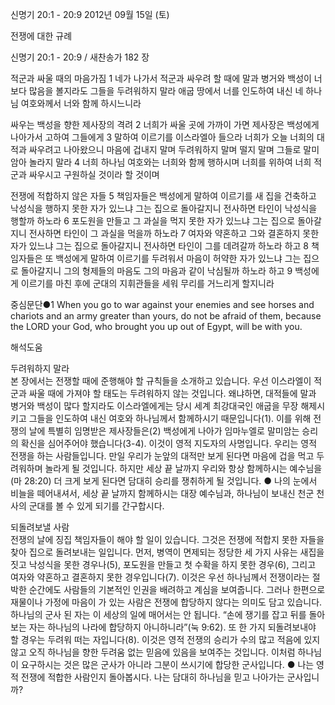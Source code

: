 신명기 20:1 - 20:9 
2012년 09월 15일 (토)

전쟁에 대한 규례



신명기 20:1 - 20:9 / 새찬송가 182 장


적군과 싸울 때의 마음가짐
1 네가 나가서 적군과 싸우려 할 때에 말과 병거와 백성이 너보다 많음을 볼지라도 그들을 두려워하지 말라 애굽 땅에서 너를 인도하여 내신 네 하나님 여호와께서 너와 함께 하시느니라

싸우는 백성을 향한 제사장의 격려
2 너희가 싸울 곳에 가까이 가면 제사장은 백성에게 나아가서 고하여 그들에게 3 말하여 이르기를 이스라엘아 들으라 너희가 오늘 너희의 대적과 싸우려고 나아왔으니 마음에 겁내지 말며 두려워하지 말며 떨지 말며 그들로 말미암아 놀라지 말라 4 너희 하나님 여호와는 너희와 함께 행하시며 너희를 위하여 너희 적군과 싸우시고 구원하실 것이라 할 것이며

전쟁에 적합하지 않은 자들
5 책임자들은 백성에게 말하여 이르기를 새 집을 건축하고 낙성식을 행하지 못한 자가 있느냐 그는 집으로 돌아갈지니 전사하면 타인이 낙성식을 행할까 하노라 6 포도원을 만들고 그 과실을 먹지 못한 자가 있느냐 그는 집으로 돌아갈지니 전사하면 타인이 그 과실을 먹을까 하노라 7 여자와 약혼하고 그와 결혼하지 못한 자가 있느냐 그는 집으로 돌아갈지니 전사하면 타인이 그를 데려갈까 하노라 하고 8 책임자들은 또 백성에게 말하여 이르기를 두려워서 마음이 허약한 자가 있느냐 그는 집으로 돌아갈지니 그의 형제들의 마음도 그의 마음과 같이 낙심될까 하노라 하고 9 백성에게 이르기를 마친 후에 군대의 지휘관들을 세워 무리를 거느리게 할지니라

중심문단●1 When you go to war against your enemies and see horses and chariots and an army greater than yours, do not be afraid of them, because the LORD your God, who brought you up out of Egypt, will be with you.

해석도움





두려워하지 말라  
본 장에서는 전쟁할 때에 준행해야 할 규칙들을 소개하고 있습니다. 우선 이스라엘이 적군과 싸울 때에 가져야 할 태도는 두려워하지 않는 것입니다. 왜냐하면, 대적들에 말과 병거와 백성이 많다 할지라도 이스라엘에게는 당시 세계 최강대국인 애굽을 무장 해제시키고 그들을 인도하여 내신 여호와 하나님께서 함께하시기 때문입니다(1). 이를 위해 전쟁의 날에 특별히 임명받은 제사장들은(2) 백성에게 나아가 임마누엘로 말미암는 승리의 확신을 심어주어야 했습니다(3-4). 이것이 영적 지도자의 사명입니다. 우리는 영적 전쟁을 하는 사람들입니다. 만일 우리가 눈앞의 대적만 보게 된다면 마음에 겁을 먹고 두려워하며 놀라게 될 것입니다. 하지만 세상 끝 날까지 우리와 항상 함께하시는 예수님을(마 28:20) 더 크게 보게 된다면 담대히 승리를 쟁취하게 될 것입니다.
● 나의 눈에서 비늘을 떼어내셔서, 세상 끝 날까지 함께하시는 대장 예수님과, 하나님이 보내신 천군 천사의 군대를 볼 수 있게 되기를 간구합시다.

되돌려보낼 사람  
전쟁의 날에 징집 책임자들이 해야 할 일이 있습니다. 그것은 전쟁에 적합지 못한 자들을 찾아 집으로 돌려보내는 일입니다. 먼저, 병역이 면제되는 정당한 세 가지 사유는 새집을 짓고 낙성식을 못한 경우나(5), 포도원을 만들고 첫 수확을 하지 못한 경우(6), 그리고 여자와 약혼하고 결혼하지 못한 경우입니다(7). 이것은 우선 하나님께서 전쟁이라는 절박한 순간에도 사람들의 기본적인 인권을 배려하고 계심을 보여줍니다. 그러나 한편으로 재물이나 가정에 마음이 가 있는 사람은 전쟁에 합당하지 않다는 의미도 담고 있습니다. 하나님의 군사 된 자는 이 세상의 일에 매어서는 안 됩니다. “손에 쟁기를 잡고 뒤를 돌아보는 자는 하나님의 나라에 합당하지 아니하니라”(눅 9:62). 또 한 가지 되돌려보내야 할 경우는 두려워 떠는 자입니다(8). 이것은 영적 전쟁의 승리가 수의 많고 적음에 있지 않고 오직 하나님을 향한 두려움 없는 믿음에 있음을 보여주는 것입니다. 이처럼 하나님이 요구하시는 것은 많은 군사가 아니라 그분이 쓰시기에 합당한 군사입니다.
● 나는 영적 전쟁에 적합한 사람인지 돌아봅시다. 나는 담대히 하나님을 믿고 나아가는 군사입니까?